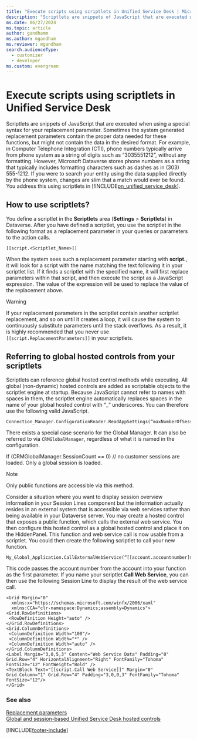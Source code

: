 ```yaml
---
title: "Execute scripts using scriptlets in Unified Service Desk | MicrosoftDocs"
description: "Scriptlets are snippets of JavaScript that are executed when using a special syntax for your replacement parameter."
ms.date: 06/27/2024
ms.topic: article
author: gandhamm
ms.author: mgandham
ms.reviewer: mgandham
search.audienceType: 
  - customizer
  - developer
ms.custom: evergreen
---
```

# Execute scripts using scriptlets in Unified Service Desk



Scriptlets are snippets of JavaScript that are executed when using a special syntax for your replacement parameter. Sometimes the system generated replacement parameters contain the proper data needed for these functions, but might not contain the data in the desired format. For example, in Computer Telephone Integration (CTI), phone numbers typically arrive from phone system as a string of digits such as “3035551212”, without any formatting. However, Microsoft Dataverse stores phone numbers as a string that typically includes formatting characters such as dashes as in (303) 555-1212. If you were to search your entity using the data supplied directly by the phone system, changes are slim that a match would ever be found. You address this using scriptlets in [!INCLUDE[pn_unified_service_desk](../includes/pn-unified-service-desk.md)].  
  
<a name="HowTo"></a>   
## How to use scriptlets?  
 You define a scriptlet in the **Scriptlets** area (**Settings** > **Scriptlets**) in Dataverse. After you have defined a scriptlet, you use the scriptlet in the following format as a replacement parameter in your queries or parameters to the action calls.  
  
```  
[[script.<Scriptlet_Name>]]  
```  
  
 When the system sees such a replacement parameter starting with **script.**, it will look for a script with the name matching the text following it in your scriptlet list. If it finds a scriptlet with the specified name, it will first replace parameters within that script, and then execute the script as a JavaScript expression. The value of the expression will be used to replace the value of the replacement above.  
  
> [!WARNING]
>  If your replacement parameters in the scriptlet contain another scriptlet replacement, and so on until it creates a loop, it will cause the system to continuously substitute parameters until the stack overflows. As a result, it is highly recommended that you never use `[[script.ReplacementParameters]]` in your scriptlets.  
  
<a name="RferringToGlobalHC"></a>   
## Referring to global hosted controls from your scriptlets  
 Scriptlets can reference global hosted control methods while executing. All global (non-dynamic) hosted controls are added as scriptable objects to the scriptlet engine at startup. Because JavaScript cannot refer to names with spaces in them, the scriptlet engine automatically replaces spaces in the name of your global hosted control with “_” underscores. You can therefore use the following valid JavaScript.  
  
```  
Connection_Manager.ConfigurationReader.ReadAppSettings(“maxNumberOfSessions”);  
```  
  
 There exists a special case scenario for the Global Manager. It can also be referred to via `CRMGlobalManager`, regardless of what it is named in the configuration.  
  
 If (CRMGlobalManager.SessionCount == 0)  // no customer sessions are loaded. Only a global session is loaded.  
  
> [!NOTE]
>  Only public functions are accessible via this method.  
  
 Consider a situation where you want to display session overview information in your Session Lines component but the information actually resides in an external system that is accessible via web services rather than being available in your Dataverse server. You may create a hosted control that exposes a public function, which calls the external web service. You then configure this hosted control as a global hosted control and place it on the HiddenPanel. This function and web service call is now usable from a scriptlet. You could then create the following scriptlet to call your new function.  
  
```  
My_Global_Application.CallExternalWebService(“[[account.accountnumber]$]”);  
```  
  
 This code passes the account number from the account into your function as the first parameter. If you name your scriptlet **Call Web Service**, you can then use the following Session Line to display the result of the web service call.  
  
```  
<Grid Margin="0"  
  xmlns:x="https://schemas.microsoft.com/winfx/2006/xaml"  
  xmlns:CCA="clr-namespace:Dynamics;assembly=Dynamics">  
<Grid.RowDefinitions>  
 <RowDefinition Height="auto" />  
</Grid.RowDefinitions>  
<Grid.ColumnDefinitions>  
 <ColumnDefinition Width="100"/>  
 <ColumnDefinition Width="*" />  
 <ColumnDefinition Width="auto" />  
</Grid.ColumnDefinitions>  
<Label Margin="3,0,5,3" Content="Web Service Data" Padding="0" Grid.Row="4" HorizontalAlignment="Right" FontFamily="Tohoma" FontSize="12" FontWeight="Bold" />  
<TextBlock Text="[[script.Call Web Service]]" Margin="0" Grid.Column="1" Grid.Row="4" Padding="3,0,0,3" FontFamily="Tohoma" FontSize="12"/>  
</Grid>  
```  
  
### See also  
 [Replacement parameters](../unified-service-desk/replacement-parameters.md)   
 [Global and session-based Unified Service Desk hosted controls](../unified-service-desk/unified-service-desk-hosted-controls.md#Global)


[!INCLUDE[footer-include](../includes/footer-banner.md)]
